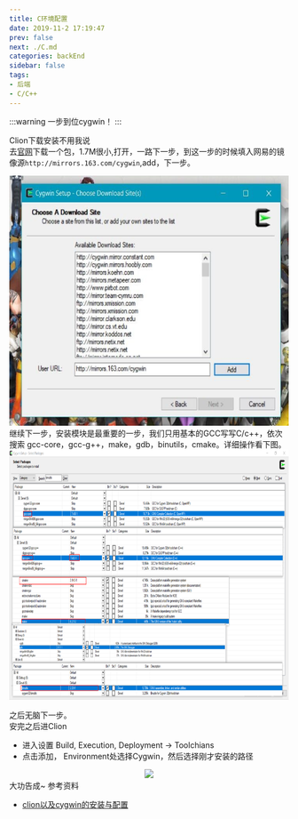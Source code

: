 ```yaml
---
title: C环境配置
date: 2019-11-2 17:19:47
prev: false
next: ./C.md
categories: backEnd
sidebar: false
tags:
- 后端
- C/C++
---
```



:::warning
一步到位cygwin！
:::
<!-- more -->
Clion下载安装不用我说  
去<a href="https://cygwin.com/install.html">官网</a>下载一个包，1.7M很小,打开，一路下一步，到这一步的时候填入网易的镜像源`http://mirrors.163.com/cygwin`,add，下一步。
<div align=center ><img src="./static/QQ图片20191102141224.jpg" style="height: 450px"/></div>  
继续下一步，安装模块是最重要的一步，我们只用基本的GCC写写C/c++，依次搜索  
gcc-core，gcc-g++，make，gdb，binutils，cmake。详细操作看下图。
  <br/>

<div align=center ><img src="./static/QQ图片20191102142828.png" style="height: 450px"/></div>  

之后无脑下一步。  
安完之后进Clion
- 进入设置 Build, Execution, Deployment -> Toolchians
- 点击添加， Environment处选择Cygwin，然后选择刚才安装的路径
<div align=center ><img src="./static/dsfgdhsf.png" style="height: 450px"/></div>  
大功告成~  
参考资料

- <a href="https://blog.csdn.net/amoscn/article/details/88656010">clion以及cygwin的安装与配置</a>